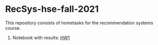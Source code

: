 # RecSys-hse-fall-2021
This repository consists of hometasks for the recommendation systems course.

1. Notebook with results: [HW1](src/hw1/task.ipynb)
